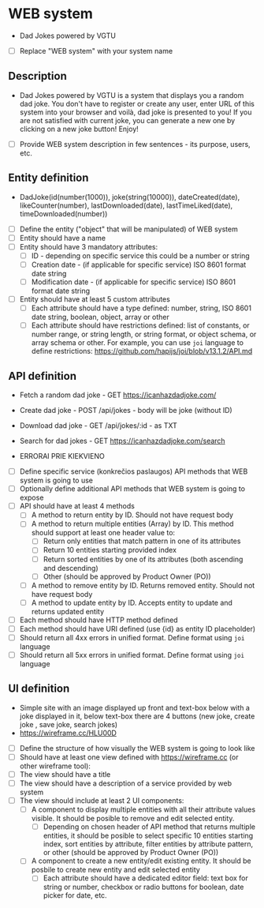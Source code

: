 # WEB system
- Dad Jokes powered by VGTU
- [ ] Replace "WEB system" with your system name

## Description
- Dad Jokes powered by VGTU is a system that displays you a random dad joke. You don't have to register or create any user, enter URL of this system into your browser and voilà, dad joke is presented to you! If you are not satisfied with current joke, you can generate a new one by clicking on a new joke button! Enjoy!

- [ ] Provide WEB system description in few sentences - its purpose, users, etc.

## Entity definition
- DadJoke(id(number(1000)), joke(string(10000)), dateCreated(date), likeCounter(number), lastDownloaded(date), lastTimeLiked(date), timeDownloaded(number))

- [ ] Define the entity ("object" that will be manipulated) of WEB system
- [ ] Entity should have a name
- [ ] Entity should have 3 mandatory attributes:
    - [ ] ID - depending on specific service this could be a number or string
    - [ ] Creation date - (if applicable for specific service) ISO 8601 format date string
    - [ ] Modification date - (if applicable for specific service) ISO 8601 format date string
- [ ] Entity should have at least 5 custom attributes
    - [ ] Each attribute should have a type defined: number, string, ISO 8601 date string, boolean, object, array or other
    - [ ] Each attribute should have restrictions defined: list of constants, or number range, or string length, or string format, or object schema, or array schema or other. For example, you can use `joi` language to define restrictions: https://github.com/hapijs/joi/blob/v13.1.2/API.md

## API definition
- Fetch a random dad joke - GET https://icanhazdadjoke.com/ 
- Create dad joke - POST /api/jokes - body will be joke (without ID)
- Download dad joke - GET /api/jokes/:id - as TXT
- Search for dad jokes - GET https://icanhazdadjoke.com/search 

- ERRORAI PRIE KIEKVIENO

- [ ] Define specific service (konkrečios paslaugos) API methods that WEB system is going to use
- [ ] Optionally define additional API methods that WEB system is going to expose
- [ ] API should have at least 4 methods
    - [ ] A method to return entity by ID. Should not have request body
    - [ ] A method to return multiple entities (Array) by ID. This method should support at least one header value to:
        - [ ] Return only entities that match pattern in one of its attributes
        - [ ] Return 10 entities starting provided index
        - [ ] Return sorted entities by one of its attributes (both ascending and descending)
        - [ ] Other (should be approved by Product Owner (PO))
    - [ ] A method to remove entity by ID. Returns removed entity. Should not have request body
    - [ ] A method to update entity by ID. Accepts entity to update and returns updated entity
- [ ] Each method should have HTTP method defined
- [ ] Each method should have URI defined (use {id} as entity ID placeholder)
- [ ] Should return all 4xx errors in unified format. Define format using `joi` language
- [ ] Should return all 5xx errors in unified format. Define format using `joi` language

## UI definition
- Simple site with an image displayed up front and text-box below with a joke displayed in it, below text-box there are 4 buttons (new joke, create joke , save joke, search jokes)
- https://wireframe.cc/HLU00D

- [ ] Define the structure of how visually the WEB system is going to look like
- [ ] Should have at least one view defined with https://wireframe.cc (or other wireframe tool):
- [ ] The view should have a title
- [ ] The view should have a description of a service provided by web system
- [ ] The view should include at least 2 UI components:
    - [ ] A component to display multiple entities with all their attribute values visible. It should be posible to remove and edit selected entity.
        - [ ] Depending on chosen header of API method that returns multiple entities, it should be posible to select specific 10 entities starting index, sort entities by attribute, filter entities by attribute pattern, or other (should be approved by Product Owner (PO))
    - [ ] A component to create a new entity/edit existing entity. It should be posbile to create new entity and edit selected entity
        - [ ] Each attribute should have a dedicated editor field: text box for string or number, checkbox or radio buttons for boolean, date picker for date, etc.
